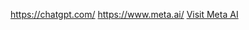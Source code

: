 https://chatgpt.com/
https://www.meta.ai/
<a href="https://www.meta.ai/" target="_blank">Visit Meta AI</a>
